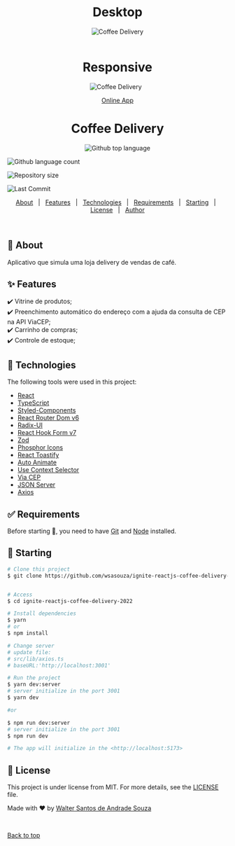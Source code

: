 <div align="center" id="top"> 
  <h1>Desktop</h1>
  <img src="./src/assets/demo-desktop.gif" alt="Coffee Delivery" />
  <br>
  <br>
  <h1>Responsive</h1>
  <img src="./src/assets/demo-responsive.gif" alt="Coffee Delivery" />
  &#xa0;

<a href="https://coffeedeliverys.netlify.app/">Online App</a>

</div>

<h1 align="center">Coffee Delivery</h1>

<p align="center">
  <img alt="Github top language" src="https://img.shields.io/github/languages/top/wsasouza/ignite-reactjs-coffee-delivery-2022
?color=8047f8">

<img alt="Github language count" src="https://img.shields.io/github/languages/count/wsasouza/ignite-reactjs-coffee-delivery-2022
?color=8047f8">

<img alt="Repository size" src="https://img.shields.io/github/repo-size/wsasouza/ignite-reactjs-coffee-delivery-2022
?color=8047f8">

<img alt="Last Commit" src="https://img.shields.io/github/last-commit/wsasouza/ignite-reactjs-coffee-delivery-2022
?color=8047f8">

</p>

<p align="center">
  <a href="#dart-about">About</a> &#xa0; | &#xa0; 
  <a href="#sparkles-features">Features</a> &#xa0; | &#xa0;
  <a href="#rocket-technologies">Technologies</a> &#xa0; | &#xa0;
  <a href="#white_check_mark-requirements">Requirements</a> &#xa0; | &#xa0;
  <a href="#checkered_flag-starting">Starting</a> &#xa0; | &#xa0;
  <a href="#memo-license">License</a> &#xa0; | &#xa0;
  <a href="https://github.com/wsasouza" target="_blank">Author</a>
</p>

<br>

## :dart: About

Aplicativo que simula uma loja delivery de vendas de café.

## :sparkles: Features

:heavy_check_mark: Vitrine de produtos;\
:heavy_check_mark: Preenchimento automático do endereço com a ajuda da consulta de CEP na API ViaCEP;\
:heavy_check_mark: Carrinho de compras;\
:heavy_check_mark: Controle de estoque;

## :rocket: Technologies

The following tools were used in this project:

- [React](https://pt-br.reactjs.org/)
- [TypeScript](https://www.typescriptlang.org/)
- [Styled-Components](https://styled-components.com/)
- [React Router Dom v6](https://reactrouter.com/en/v6.3.0/api)
- [Radix-UI](https://www.radix-ui.com/docs/primitives/components/radio-group)
- [React Hook Form v7](https://react-hook-form.com/)
- [Zod](https://zod.dev/)
- [Phosphor Icons](https://phosphoricons.com/)
- [React Toastify](https://www.npmjs.com/package/react-toastify)
- [Auto Animate](https://auto-animate.formkit.com/)
- [Use Context Selector](https://www.npmjs.com/package/use-context-selector)
- [Via CEP](https://auto-animate.formkit.com/)
- [JSON Server](https://www.npmjs.com/package/json-server)
- [Axios](https://github.com/axios/axios)

## :white_check_mark: Requirements

Before starting :checkered_flag:, you need to have [Git](https://git-scm.com) and [Node](https://nodejs.org/en/) installed.

## :checkered_flag: Starting

```bash
# Clone this project
$ git clone https://github.com/wsasouza/ignite-reactjs-coffee-delivery-2022


# Access
$ cd ignite-reactjs-coffee-delivery-2022

# Install dependencies
$ yarn
# or
$ npm install

# Change server
# update file:
# src/lib/axios.ts
# baseURL:'http://localhost:3001'

# Run the project
$ yarn dev:server
# server initialize in the port 3001
$ yarn dev

#or

$ npm run dev:server
# server initialize in the port 3001
$ npm run dev

# The app will initialize in the <http://localhost:5173>
```

## :memo: License

This project is under license from MIT. For more details, see the [LICENSE](LICENSE.md) file.

Made with :heart: by <a href="https://github.com/wsasouza" target="_blank">Walter Santos de Andrade Souza</a>

&#xa0;

<a href="#top">Back to top</a>
